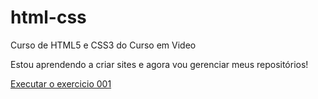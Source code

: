 # html-css
 Curso de HTML5 e CSS3 do Curso em Video

 Estou aprendendo a criar sites e agora vou gerenciar meus repositórios! 

 <a href="https://wanderleybruno.github.io/html-css/exercicios/ex021/caixa01.html">Executar o exercicio 001</a>
